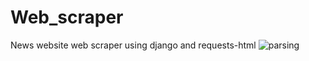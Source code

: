 # Web_scraper
News website web scraper using django and requests-html
![parsing](https://user-images.githubusercontent.com/73902199/122672884-331b2680-d1e7-11eb-93b5-fd5f60bd04f2.jpg)

